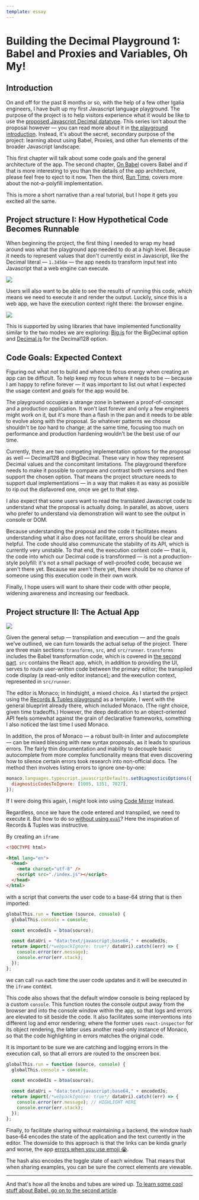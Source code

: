 ```yaml
---
template: essay
---
```


# Building the Decimal Playground 1: Babel and Proxies and Variables, Oh My!

## Introduction

On and off for the past 8 months or so, with the help of a few other Igalia engineers, I have built up my first Javascript language playground. The purpose of the project is to help visitors experience what it would be like to use the [proposed Javascript Decimal datatype](https://github.com/tc39/proposal-decimal). This series isn't about the proposal however — you can read more about it in [the playground introduction](/decimal-playground-intro.md). Instead, it's about the secret, secondary purpose of the project: learning about using Babel, Proxies, and other fun elements of the broader Javascript landscape.

This first chapter will talk about some code goals and the general architecture of the app. The second chapter, [On Babel](/decimal-playground-babel) covers Babel and if that is more interesting to you than the details of the app architecture, please feel free to eject to it now. Then the third, [Run Time](/decimal-playground-runtime), covers more about the not-a-polyfill implementation.

This is more a short narrative than a real tutorial, but I hope it gets you excited all the same.

## Project structure I: How Hypothetical Code Becomes Runnable

When beginning the project, the first thing I needed to wrap my head around was what the playground app needed to do at a high level. Because it needs to represent values that don't currently exist in Javascript, like the Decimal literal — `1.3456m` — the app needs to transform input text into Javascript that a web engine can execute.

![](./img/00_little_flow.png)

Users will also want to be able to see the results of running this code, which means we need to execute it and render the output. Luckily, since this is a web app, we have the execution context right there: the browser engine.

![](./img/01_little_flow_2.png)

This is supported by using libraries that have implemented functionality similar to the two modes we are exploring: [Big.js](http://mikemcl.github.io/big.js/) for the BigDecimal option and [Decimal.js](https://mikemcl.github.io/decimal.js/) for the Decimal128 option.

## Code Goals: Expected Context

Figuring out what not to build and where to focus energy when creating an app can be difficult. To help keep my focus where it needs to be — because I am happy to refine forever — it was important to list out what I expected the usage context and goals for the app would be.

The playground occupies a strange zone in between a proof-of-concept and a production application. It won't last forever and only a few engineers might work on it, but it's more than a flash in the pan and it needs to be able to evolve along with the proposal. So whatever patterns we choose shouldn't be _too_ hard to change; at the same time, focusing too much on performance and production hardening wouldn't be the best use of our time.

Currently, there are two competing implementation options for the proposal as well — Decimal128 and BigDecimal. These vary in how they represent Decimal values and the concomitant limitations. The playground therefore needs to make it possible to compare and contrast both versions and then support the chosen option. That means the project structure needs to support dual implementations — in a way that makes it as easy as possible to rip out the disfavored one, once we get to that step.

I also expect that some users want to read the translated Javascript code to understand what the proposal is actually doing. In parallel, as above, users who prefer to understand via demonstration will want to see the output in console or DOM.

Because understanding the proposal and the code it facilitates means understanding what it also does not facilitate, errors should be clear and helpful. The code should also communicate the stability of its API, which is currently very unstable. To that end, the execution context code — that is, the code into which our Decimal code is transformed — is not a production-style polyfill: it's not a small package of well-proofed code, because we aren't there yet. Because we aren't there yet, there should be no chance of someone using this execution code in their own work.

Finally, I hope users will want to share their code with other people, widening awareness and increasing our feedback.


## Project structure II: The Actual App

![](./img/02_the_app.png)

Given the general setup — transpilation and execution — and the goals we've outlined, we can turn towards the actual setup of the project. There are three main sections: `transforms`, `src`, and `src/runner`. `transforms` includes the Babel transformation code, which is covered in [the second part](/decimal-playground-babel).  `src` contains the React app, which, in addition to providing the UI, serves to route user-written code between the primary editor; the transpiled code display (a read-only editor instance); and the execution context, represented in `src/runner`.

The editor is Monaco; in hindsight, a mixed choice. As I started the project using the [Records & Tuples playground](https://rickbutton.github.io/record-tuple-playground) as a template, I went with the general blueprint already there, which included Monaco. (The right choice, given time tradeoffs.) However, the deep dedication to an object-oriented API feels somewhat against the grain of declarative frameworks, something I also noticed the last time I used Monaco.

In addition, the pros of Monaco — a robust built-in linter and autocomplete — can be mixed blessing with new syntax proposals, as it leads to spurious errors. The fairly thin documentation and inability to decouple basic autocomplete from more complex functionality means that even discovering how to silence certain errors took research into non-official docs. The method then involves listing errors to ignore one-by-one:

```js
monaco.languages.typescript.javascriptDefaults.setDiagnosticsOptions({
  diagnosticCodesToIgnore: [1005, 1351, 7027],
});

```

If I were doing this again, I might look into using [Code Mirror](https://codemirror.net/) instead.

Regardless, once we have the code entered and transpiled, we need to execute it. But how to do so [without using `eval`](https://developer.mozilla.org/en-US/docs/Web/JavaScript/Reference/Global_Objects/eval#never_use_eval)? Here the inspiration of Records & Tuples was instructive.

By creating an `iframe`

```html
<!DOCTYPE html>

<html lang="en">
  <head>
    <meta charset="utf-8" />
    <script src="./index.js"></script>
  </head>
</html>
```  

with a script that converts the user code to a base-64 string that is then imported:

```js
globalThis.run = function (source, console) {
  globalThis.console = console;

  const encodedJs = btoa(source);

  const dataUri = "data:text/javascript;base64," + encodedJs;
  return import(/*webpackIgnore: true*/ dataUri).catch((err) => {
    console.error(err.message);
    console.error(err.stack);
  });
};
```

we can call `run` each time the user code updates and it will be executed in the `iframe` context.

This code also shows that the default window console is being replaced by a custom `console`. This function routes the console output away from the browser and into the console window within the app, so that logs and errors are elevated to sit beside the code. It also facilitates some interventions into different log and error rendering; where the former uses `react-inspector` for its object rendering, the latter uses another read-only instance of Monaco, so that the code highlighting in errors matches the original code.

It is important to be sure we are catching and logging errors in the execution call, so that all errors are routed to the onscreen box.

```js
globalThis.run = function (source, console) {
  globalThis.console = console;

  const encodedJs = btoa(source);

  const dataUri = "data:text/javascript;base64," + encodedJs;
  return import(/*webpackIgnore: true*/ dataUri).catch((err) => {
    console.error(err.message); // HIGHLIGHT HERE
    console.error(err.stack);
  });
};
```

Finally, to facilitate sharing without maintaining a backend, the window hash base-64 encodes the state of the application and the text currently in the editor. The downside to this approach is that the links can be kinda gnarly and worse, the app [errors when you use emoji 😭](https://developer.mozilla.org/en-US/docs/Web/API/btoa#unicode_strings).

The hash also encodes the toggle state of each window. That means that when sharing examples, you can be sure the correct elements are viewable.

---

And that's how all the knobs and tubes are wired up. [To learn some cool stuff about Babel, go on to the second article](/decimal-playground-babel).
